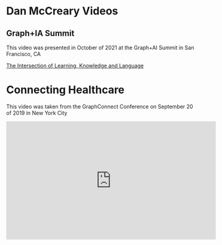 # Dan McCreary Videos 

## Graph+IA Summit

This video was presented in October of 2021 at the Graph+AI Summit in San Francisco, CA

[The Intersection of Learning, Knowledge and Language](https://info.tigergraph.com/graph-ai-summit-fall-session-dan-mccreary)

# Connecting Healthcare

This video was taken from the GraphConnect Conference on September 20 of 2019 in New York City

<iframe width="560" height="315" src="https://www.youtube.com/embed/kj_DyFKFzSI" title="YouTube video player" frameborder="0" allow="accelerometer; autoplay; clipboard-write; encrypted-media; gyroscope; picture-in-picture" allowfullscreen></iframe>

